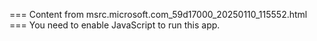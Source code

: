=== Content from msrc.microsoft.com_59d17000_20250110_115552.html ===
You need to enable JavaScript to run this app.
